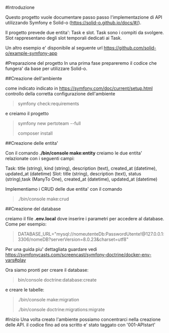 #Introduzione

Questo progetto vuole documentare passo passo l'implementazione di API 
utilizzando Symfony e Solid-o (https://solid-o.github.io/docs/#/).

Il progetto prevede due entita': Task e slot.
Task sono i compiti da svolgere.
Slot rappresentano degli slot temporali dedicati ai Task.

Un altro esempio e' disponibile al seguente url https://github.com/solid-o/example-symfony-app

#Preparazione del progetto
In una prima fase prepareremo il codice che fungera' da base per
utilizzare Solid-o.

##Creazione dell'ambiente

come indicato indicato in https://symfony.com/doc/current/setup.html
controllo della corretta configurazione dell'ambiente

> symfony check:requirements

e creiamo il progetto

> symfony new pertoteam --full
> 
> composer install


##Creazione delle entita'

Con il comando **./bin/console make:entity** creiamo le due entita' relazionate con i seguenti campi:

Task: title (string), kind (string), description (text), created_at (datetime), updated_at (datetime)
Slot: title (string), description (text), status (string),task (ManyTo One), created_at (datetime), updated_at (datetime)

Implementiamo i CRUD delle due entita' con il comando

> ./bin/console make:crud

##Creazione del database

creiamo il file **.env.local** dove inserire i parametri per accedere al database.
Come per esempio:

> DATABASE_URL="mysql://nomeutenteDb:PasswordUtente!@127.0.0.1:3306/nomeDB?serverVersion=8.0.23&charset=utf8"

Per una guida piu' dettagliata guardare vedi https://symfonycasts.com/screencast/symfony-doctrine/docker-env-vars#play

Ora siamo pronti per creare il database:

> bin/console doctrine:database:create

e creare le tabelle:

> ./bin/console  make:migration
> 
> ./bin/console doctrine:migrations:migrate

#Inizio 
Una volta creato l'ambiente possiamo concentrarci nella creazione delle API.
il codice fino ad ora scritto e' stato taggato con '001-APIstart'